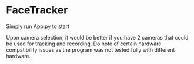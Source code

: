 # FaceTracker
 
Simply run App.py to start

Upon camera selection, it would be better if you have 2 cameras that could be used for tracking and recording. Do note of certain hardware compatibility issues as the program was not tested fully with different hardware.
